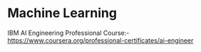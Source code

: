 # Machine Learning
IBM AI Engineering Professional Course:- https://www.coursera.org/professional-certificates/ai-engineer
